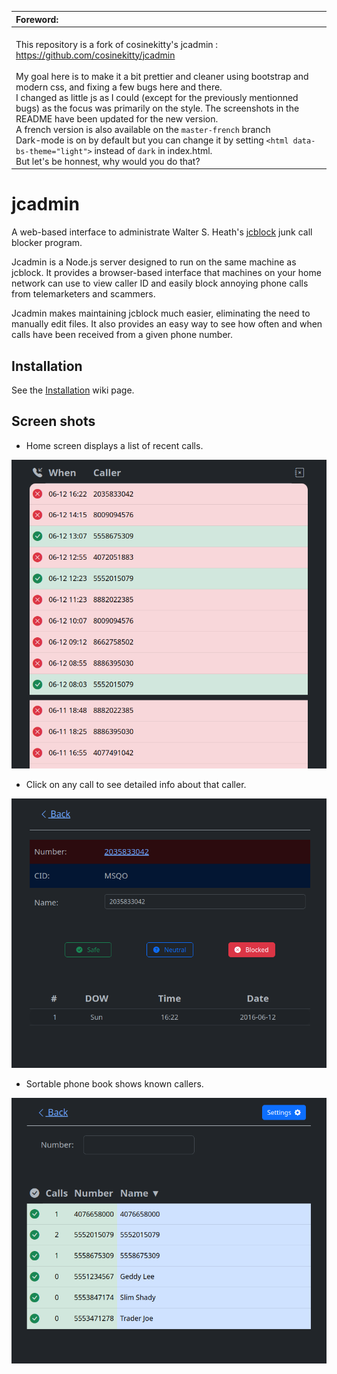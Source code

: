 | Foreword: |
|:---|
| <br/>This repository is a fork of cosinekitty's jcadmin : https://github.com/cosinekitty/jcadmin <br/><br/> My goal here is to make it a bit prettier and cleaner using bootstrap and modern css, and fixing a few bugs here and there.<br/>I changed as little js as I could (except for the previously mentionned bugs) as the focus was primarily on the style. The screenshots in the README have been updated for the new version.<br/>A french version is also available on the `master-french` branch<br/>Dark-mode is on by default but you can change it by setting `<html data-bs-theme="light">` instead of `dark` in index.html.<br/>But let's be honnest, why would you do that? |


# jcadmin
A web-based interface to administrate Walter S. Heath's [jcblock](http://jcblock.sourceforge.net) junk call blocker program.

Jcadmin is a Node.js server designed to run on the same machine as jcblock.
It provides a browser-based interface that machines on your home network can use to view caller ID and easily block annoying phone calls from telemarketers and scammers.

Jcadmin makes maintaining jcblock much easier, eliminating the need to manually edit files.  It also provides an easy way to see how often and when calls have been received from a given phone number.

## Installation

See the [Installation](https://github.com/cosinekitty/jcadmin/wiki/Installation) wiki page.

## Screen shots

- Home screen displays a list of recent calls.

![Call history](https://github.com/CorbeauBlanc/jcadmin/raw/master/screenshots/jcadmin-home.png "Call history")

- Click on any call to see detailed info about that caller.

![Caller details](https://github.com/CorbeauBlanc/jcadmin/raw/master/screenshots/jcadmin-detail.png "Detail page")

- Sortable phone book shows known callers.

![Phone book](https://github.com/CorbeauBlanc/jcadmin/raw/master/screenshots/jcadmin-phonebook.png "Phone book")
